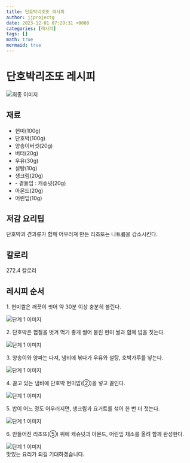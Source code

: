 ```yaml
---
title: 단호박리조또 레시피
author: jjprojectg
date: 2023-12-01 07:29:31 +0000
categories: [레시피]
tags: []
math: true
mermaid: true
---
```

<meta name="og:type" content="website"/>
<meta charset="UTF-8"/>
<div class="header">
  <h1>단호박리조또 레시피</h1>
</div>

<div class="container my-4">
  <div class="row">
    <div class="col-12 col-md-6">
      <div class="recipe-image">
        <img src="http://www.foodsafetykorea.go.kr/uploadimg/cook/10_00456_2.png" class="step-image" alt="최종 이미지"/>
      </div>
    </div>
    <div class="col-12 col-md-6">
      <div class="ingredients">
        <h2>재료</h2>
        <ul class="card">
          <li> 현미(100g) </li>
          <li>  단호박(100g) </li>
          <li>  양송이버섯(20g) </li>
          <li> 버터(20g) </li>
          <li>  우유(30g) </li>
          <li>  설탕(10g) </li>
          <li> 생크림(20g) </li>
          <li> - 곁들임 : 캐슈넛(20g) </li>
          <li>  아몬드(20g) </li>
          <li>  어린잎(10g) </li>
</ul>
      </div>
    </div>
    <div class="col-12 col-md-6">
      <div class="ingredients">
        <h2>저감 요리팁</h2>
        <div class="card"> 
          <p>
            단호박과 견과류가 함께 어우러져 만든 리조또는 나트륨을 감소시킨다.
          </p>
        </div>
      </div>
      <div class="ingredients">
        <h2>칼로리</h2>
        <div class="card"> 
          <p>
            272.4 칼로리
          </p>
        </div>
      </div>
    </div>
  </div>

  <h2 class="my-4">레시피 순서</h2>
  <div class="card recipe-card">
    <div class="card-body recipe-step">
      <p class="card-text step-description">1. 현미쌀은 깨끗이 씻어 약 30분 이상
충분히 불린다.</p>
      <img src="http://www.foodsafetykorea.go.kr/uploadimg/cook/20_00456_1.png" alt="단계 1 이미지" class="step-image"/>
    </div>
  </div>
  <div class="card recipe-card">
    <div class="card-body recipe-step">
      <p class="card-text step-description">2. 단호박은 껍질을 벗겨 먹기 좋게 썰어
불린 현미 쌀과 함께 밥을 짓는다.</p>
      <img src="http://www.foodsafetykorea.go.kr/uploadimg/cook/20_00456_2.png" alt="단계 1 이미지" class="step-image"/>
    </div>
  </div>
  <div class="card recipe-card">
    <div class="card-body recipe-step">
      <p class="card-text step-description">3. 양송이와 양파는 다져, 냄비에 볶다가
우유와 설탕, 호박가루를 넣는다.</p>
      <img src="http://www.foodsafetykorea.go.kr/uploadimg/cook/20_00456_3.png" alt="단계 1 이미지" class="step-image"/>
    </div>
  </div>
  <div class="card recipe-card">
    <div class="card-body recipe-step">
      <p class="card-text step-description">4. 끓고 있는 냄비에 단호박 현미밥(②)을
넣고 끓인다.</p>
      <img src="http://www.foodsafetykorea.go.kr/uploadimg/cook/20_00456_4.png" alt="단계 1 이미지" class="step-image"/>
    </div>
  </div>
  <div class="card recipe-card">
    <div class="card-body recipe-step">
      <p class="card-text step-description">5. 밥이 어느 정도 어우러지면, 생크림과
요거트를 섞어 한 번 더 젓는다.</p>
      <img src="http://www.foodsafetykorea.go.kr/uploadimg/cook/20_00456_5.png" alt="단계 1 이미지" class="step-image"/>
    </div>
  </div>
  <div class="card recipe-card">
    <div class="card-body recipe-step">
      <p class="card-text step-description">6. 만들어진 리조또(⑤) 위에 캐슈넛과
아몬드, 어린잎 채소를 올려 함께
완성한다.</p>
      <img src="http://www.foodsafetykorea.go.kr/uploadimg/cook/20_00456_6.png" alt="단계 1 이미지" class="step-image"/>
    </div>
  </div>

</div>
맛있는 요리가 되길 기대하겠습니다.
